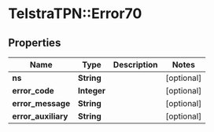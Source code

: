 # TelstraTPN::Error70

## Properties
Name | Type | Description | Notes
------------ | ------------- | ------------- | -------------
**ns** | **String** |  | [optional] 
**error_code** | **Integer** |  | [optional] 
**error_message** | **String** |  | [optional] 
**error_auxiliary** | **String** |  | [optional] 


